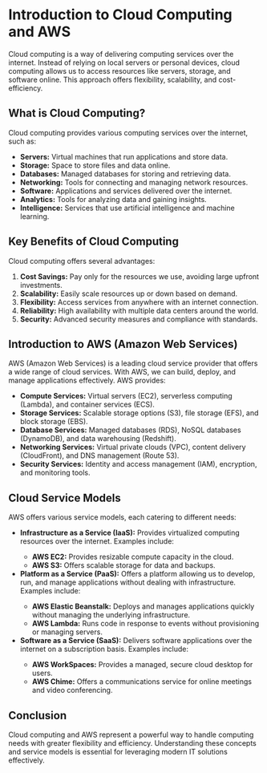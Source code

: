 <h1>Introduction to Cloud Computing and AWS</h1>

<p>Cloud computing is a way of delivering computing services over the internet. Instead of relying on local servers or personal devices, cloud computing allows us to access resources like servers, storage, and software online. This approach offers flexibility, scalability, and cost-efficiency.</p>

<h2>What is Cloud Computing?</h2>

<p>Cloud computing provides various computing services over the internet, such as:</p>
<ul>
  <li><strong>Servers:</strong> Virtual machines that run applications and store data.</li>
  <li><strong>Storage:</strong> Space to store files and data online.</li>
  <li><strong>Databases:</strong> Managed databases for storing and retrieving data.</li>
  <li><strong>Networking:</strong> Tools for connecting and managing network resources.</li>
  <li><strong>Software:</strong> Applications and services delivered over the internet.</li>
  <li><strong>Analytics:</strong> Tools for analyzing data and gaining insights.</li>
  <li><strong>Intelligence:</strong> Services that use artificial intelligence and machine learning.</li>
</ul>

<h2>Key Benefits of Cloud Computing</h2>

<p>Cloud computing offers several advantages:</p>
<ol>
  <li><strong>Cost Savings:</strong> Pay only for the resources we use, avoiding large upfront investments.</li>
  <li><strong>Scalability:</strong> Easily scale resources up or down based on demand.</li>
  <li><strong>Flexibility:</strong> Access services from anywhere with an internet connection.</li>
  <li><strong>Reliability:</strong> High availability with multiple data centers around the world.</li>
  <li><strong>Security:</strong> Advanced security measures and compliance with standards.</li>
</ol>

<h2>Introduction to AWS (Amazon Web Services)</h2>

<p>AWS (Amazon Web Services) is a leading cloud service provider that offers a wide range of cloud services. With AWS, we can build, deploy, and manage applications effectively. AWS provides:</p>
<ul>
  <li><strong>Compute Services:</strong> Virtual servers (EC2), serverless computing (Lambda), and container services (ECS).</li>
  <li><strong>Storage Services:</strong> Scalable storage options (S3), file storage (EFS), and block storage (EBS).</li>
  <li><strong>Database Services:</strong> Managed databases (RDS), NoSQL databases (DynamoDB), and data warehousing (Redshift).</li>
  <li><strong>Networking Services:</strong> Virtual private clouds (VPC), content delivery (CloudFront), and DNS management (Route 53).</li>
  <li><strong>Security Services:</strong> Identity and access management (IAM), encryption, and monitoring tools.</li>
</ul>

<h2>Cloud Service Models</h2>

<p>AWS offers various service models, each catering to different needs:</p>
<ul>
  <li><strong>Infrastructure as a Service (IaaS):</strong> Provides virtualized computing resources over the internet. Examples include:</li>
  <ul>
    <li><strong>AWS EC2:</strong> Provides resizable compute capacity in the cloud.</li>
    <li><strong>AWS S3:</strong> Offers scalable storage for data and backups.</li>
  </ul>

  <li><strong>Platform as a Service (PaaS):</strong> Offers a platform allowing us to develop, run, and manage applications without dealing with infrastructure. Examples include:</li>
  <ul>
    <li><strong>AWS Elastic Beanstalk:</strong> Deploys and manages applications quickly without managing the underlying infrastructure.</li>
    <li><strong>AWS Lambda:</strong> Runs code in response to events without provisioning or managing servers.</li>
  </ul>

  <li><strong>Software as a Service (SaaS):</strong> Delivers software applications over the internet on a subscription basis. Examples include:</li>
  <ul>
    <li><strong>AWS WorkSpaces:</strong> Provides a managed, secure cloud desktop for users.</li>
    <li><strong>AWS Chime:</strong> Offers a communications service for online meetings and video conferencing.</li>
  </ul>
</ul>

<h2>Conclusion</h2>

<p>Cloud computing and AWS represent a powerful way to handle computing needs with greater flexibility and efficiency. Understanding these concepts and service models is essential for leveraging modern IT solutions effectively.</p>
